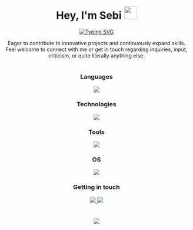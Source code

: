 <h1 align="center"><b>Hey, I'm Sebi&nbsp;</b><img src="https://media.giphy.com/media/hvRJCLFzcasrR4ia7z/giphy.gif" width="35"></h1>

<p align="center">
  <a href="https://github.com/DenverCoder1/readme-typing-svg">
      <img src="https://readme-typing-svg.herokuapp.com?font=Lexend&color=cyan&size=25&center=true&vCenter=true&width=600&height=100&lines=Self-taught+Front-End+Developer,;Computer+Science+Student,;Loves+to+learn+new+things+&hearts;++;Active+Learner/Researcher," alt="Typing SVG">
  </a>
</p>

<p align="center">Eager to contribute to innovative projects and continuously expand skills. Feel welcome to connect with me or get in touch regarding inquiries, input, criticism, or quite literally anything else.</p>

<h1></h1>

<h3 align="center">Languages</h3>
<p align="center">
  <a href="https://github.com/sebilune">
    <img src="https://skillicons.dev/icons?i=typescript,javascript,html,css,md,cpp&perline=14" />
  </a>
</p>

<h3 align="center">Technologies</h3>
<p align="center">
  <a href="https://github.com/sebilune">
    <img src="https://skillicons.dev/icons?i=nextjs,react,nodejs,sass,bootstrap&perline=14" />
  </a>
</p>

<h3 align="center">Tools</h3>
<p align="center">
  <a href="https://github.com/sebilune">
    <img src="https://skillicons.dev/icons?i=git,npm,bash,sass,vim,vscode&perline=14" />
  </a>
</p>

<h3 align="center">OS</h3>
<p align="center">
  <a href="https://github.com/sebilune">
    <img src="https://skillicons.dev/icons?i=linux,windows,apple&perline=14" />
  </a>
</p>

<h3 align="center">Getting in touch</h3>
<p align="center">
  <a href="https://mail.google.com/mail/u/0/?fs=1&to=me@sebilune.com&su=Your+Concern&body=Your+message+to+me&tf=cm">
    <img src="https://skillicons.dev/icons?i=gmail&perline=14" />
  </a>
  <a href="https://discord.com/users/641805554989137953">
    <img src="https://skillicons.dev/icons?i=discord&perline=14" />
  </a>
</p>

<h1></h1>

<p align="center">
  <a href="https://github.com/sebilune">
    <img src="https://komarev.com/ghpvc/?username=sebilune&color=blue&style=flat)" />
  </a>
</p>

